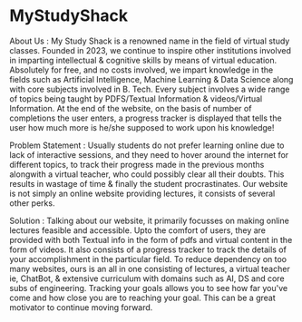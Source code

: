 # MyStudyShack

About Us : My Study Shack is a renowned name in the field of virtual study classes. Founded in 2023, we continue to inspire other institutions involved in imparting intellectual & cognitive skills by means of virtual education. Absolutely for free, and no costs involved, we impart knowledge in the fields such as Artificial Intelligence, Machine Learning & Data Science along with core subjects involved in B. Tech. Every subject involves a wide range of topics being taught by PDFS/Textual Information & videos/Virtual Information. At the end of the website, on the basis of number of completions the user enters, a progress tracker is displayed that tells the user how much more is he/she supposed to work upon his knowledge! 


Problem Statement : Usually students do not prefer learning online due to lack of interactive sessions, and they need to hover around the internet for different topics, to track their progress made in the previous months alongwith a virtual teacher, who could possibly clear all their doubts. This results in wastage of time & finally the student procrastinates. Our website is not simply an online website providing lectures, it consists of several other perks.


Solution : Talking about our website, it primarily focusses on making online lectures feasible and accessible. Upto the comfort of users, they are provided with both Textual info in the form of pdfs and virtual content in the form of videos. It also consists of a progress tracker to track the details of your accomplishment in the particular field. To reduce dependency on too many websites, ours is an all in one consisting of lectures, a virtual teacher ie, ChatBot, & extensive curriculum with domains such as AI, DS and core subs of engineering. Tracking your goals allows you to see how far you've come and how close you are to reaching your goal. This can be a great motivator to continue moving forward.
